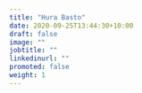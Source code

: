 ```yaml
---
title: "Hura Basto"
date: 2020-09-25T13:44:30+10:00
draft: false
image: ""
jobtitle: ""
linkedinurl: ""
promoted: false
weight: 1
---
```

